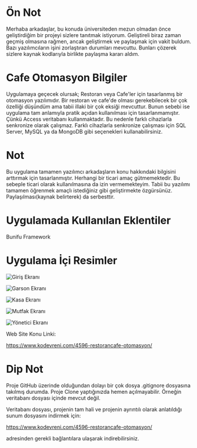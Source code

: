 # Ön Not

Merhaba arkadaşlar, bu konuda üniversiteden mezun olmadan önce geliştirdiğim bir projeyi sizlere tanıtmak istiyorum. Geliştireli biraz zaman geçmiş olmasına rağmen, ancak geliştirmek ve paylaşmak için vakit buldum. Bazı yazılımcıların işini zorlaştıran durumları mevcuttu. Bunları çözerek sizlere kaynak kodlarıyla birlikte paylaşma kararı aldım.

# Cafe Otomasyon Bilgiler

Uygulamaya geçecek olursak; Restoran veya Cafe'ler için tasarlanmış bir otomasyon yazılımıdır. Bir restoran ve cafe'de olması gerekebilecek bir çok özelliği düşündüm ama tabii illaki bir çok eksiği mevcuttur. Bunun sebebi ise uygulama tam anlamıyla pratik açıdan kullanılması için tasarlanmamıştır. Çünkü Access veritabanı kullanmaktadır. Bu nedenle farklı cihazlarla senkronize olarak çalışmaz. Farklı cihazlarla senkronize çalışması için SQL Server, MySQL ya da MongoDB gibi seçenekleri kullanabilirsiniz.

# Not

Bu uygulama tamamen yazılımcı arkadaşların konu hakkındaki bilgisini arttırmak için tasarlanmıştır. Herhangi bir ticari amaç gütmemektedir. Bu sebeple ticari olarak kullanılmasına da izin vermemekteyim. Tabii bu yazılımı tamamen öğrenmek amaçlı istediğiniz gibi geliştirmekte özgürsünüz. Paylaşılması(kaynak belirterek) da serbesttir.

# Uygulamada Kullanılan Eklentiler

Bunifu Framework

# Uygulama İçi Resimler

![Giriş Ekranı](https://www.kodevreni.com/uploads/monthly_2019_05/Screenshot_42.png.5b83d9ce93b4b2aea9f30fb5a981a16e.png "Giriş Ekranı")

![Garson Ekranı](https://www.kodevreni.com/uploads/monthly_2019_05/Screenshot_43.thumb.png.b382bbdd4f90b772bddf3b8302e7b09f.png "Garson Ekranı")

![Kasa Ekranı](https://www.kodevreni.com/uploads/monthly_2019_05/Screenshot_44.png.1c1ca0816cdfd6ebfd4610818b9b3f16.png "Kasa Ekranı")

![Mutfak Ekranı](https://www.kodevreni.com/uploads/monthly_2019_05/Screenshot_45.png.ed8defe198a9ee6ca58f633349f2ca35.png "Mutfak Ekranı")

![Yönetici Ekranı](https://www.kodevreni.com/uploads/monthly_2019_05/Screenshot_46.png.a76a3e9a4848638726408a1060debee3.png "Yönetici Ekranı")

Web Site Konu Linki:

https://www.kodevreni.com/4596-restorancafe-otomasyon/

# Dip Not

Proje GitHub üzerinde olduğundan dolayı bir çok dosya .gitignore dosyasına takılmış durumda. Proje Clone yaptığınızda hemen açılmayabilir. Örneğin veritabanı dosyası içinde mevcut değil.

Veritabanı dosyası, projenin tam hali ve projenin ayrıntılı olarak anlatıldığı sunum dosyasını indirmek için:

https://www.kodevreni.com/4596-restorancafe-otomasyon/

adresinden gerekli bağlantılara ulaşarak indirebilirsiniz.
